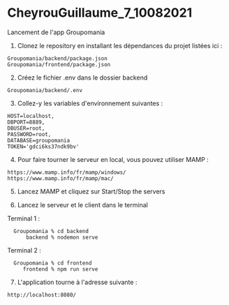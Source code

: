 # CheyrouGuillaume_7_10082021
Lancement de l'app Groupomania

1. Clonez le repository en installant les dépendances du projet listées ici :
```
Groupomania/backend/package.json
Groupomania/frontend/package.json
```
2. Créez le fichier .env dans le dossier backend
```
Groupomania/backend/.env
```
3. Collez-y les variables d'environnement suivantes :
```
HOST=localhost,
DBPORT=8889,
DBUSER=root,
PASSWORD=root,
DATABASE=groupomania
TOKEN='gdci6ks37ndk9bv'
```
4. Pour faire tourner le serveur en local, vous pouvez utiliser MAMP :
```
https://www.mamp.info/fr/mamp/windows/
https://www.mamp.info/fr/mamp/mac/
```
5. Lancez MAMP et cliquez sur Start/Stop the servers

6. Lancez le serveur et le client dans le terminal

Terminal 1 :
```
  Groupomania % cd backend
      backend % nodemon serve
``` 
Terminal 2 :
```
  Groupomania % cd frontend
     frontend % npm run serve
```
7. L'application tourne à l'adresse suivante :
```
http://localhost:8080/
```

